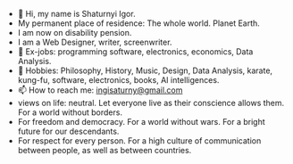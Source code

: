 - 👋 Hi, my name is Shaturnyi Igor.
- My permanent place of residence: The whole world. Planet Earth.
- I am now on disability pension.
- I am a Web Designer, writer, screenwriter.
- 👀 Ex-jobs: programming software, electronics, economics, Data Analysis.
- 🌱 Hobbies: Philosophy, History, Music, Design,
   Data Analysis, karate, kung-fu, software, electronics, books, AI intelligences. 
- 📫 How to reach me: ingisaturny@gmail.com
- views on life: neutral. Let everyone live as their conscience allows them. For a world without borders.
- For freedom and democracy. For a world without wars. For a bright future for our descendants.
- For respect for every person. For a high culture of communication between people, as well as between countries.


<!---
ishPLC/ishPLC is a ✨ special ✨ repository because its `README.md` (this file) appears on your GitHub profile.
You can click the Preview link to take a look at your changes.
--->
